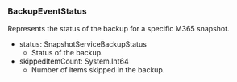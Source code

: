### BackupEventStatus
Represents the status of the backup for a specific M365 snapshot.

- status: SnapshotServiceBackupStatus
  - Status of the backup.
- skippedItemCount: System.Int64
  - Number of items skipped in the backup.

